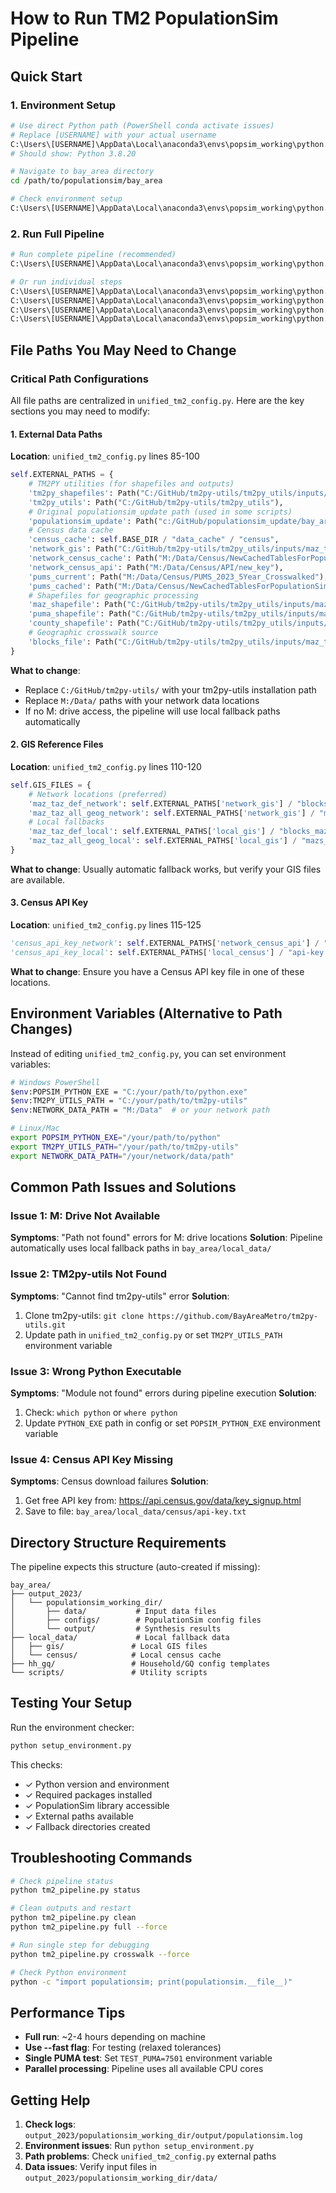 # How to Run TM2 PopulationSim Pipeline

## Quick Start

### 1. Environment Setup
```bash
# Use direct Python path (PowerShell conda activate issues)
# Replace [USERNAME] with your actual username
C:\Users\[USERNAME]\AppData\Local\anaconda3\envs\popsim_working\python.exe --version
# Should show: Python 3.8.20

# Navigate to bay_area directory
cd /path/to/populationsim/bay_area

# Check environment setup
C:\Users\[USERNAME]\AppData\Local\anaconda3\envs\popsim_working\python.exe setup_environment.py
```

### 2. Run Full Pipeline
```bash
# Run complete pipeline (recommended)
C:\Users\[USERNAME]\AppData\Local\anaconda3\envs\popsim_working\python.exe tm2_pipeline.py full --force

# Or run individual steps
C:\Users\[USERNAME]\AppData\Local\anaconda3\envs\popsim_working\python.exe tm2_pipeline.py crosswalk --force
C:\Users\[USERNAME]\AppData\Local\anaconda3\envs\popsim_working\python.exe tm2_pipeline.py seed --force  
C:\Users\[USERNAME]\AppData\Local\anaconda3\envs\popsim_working\python.exe tm2_pipeline.py controls --force
C:\Users\[USERNAME]\AppData\Local\anaconda3\envs\popsim_working\python.exe tm2_pipeline.py populationsim --force
```

## File Paths You May Need to Change

### Critical Path Configurations

All file paths are centralized in `unified_tm2_config.py`. Here are the key sections you may need to modify:


#### 1. External Data Paths
**Location**: `unified_tm2_config.py` lines 85-100
```python
self.EXTERNAL_PATHS = {
    # TM2PY utilities (for shapefiles and outputs)
    'tm2py_shapefiles': Path("C:/GitHub/tm2py-utils/tm2py_utils/inputs/maz_taz/shapefiles"),
    'tm2py_utils': Path("C:/GitHub/tm2py-utils/tm2py_utils"),
    # Original populationsim_update path (used in some scripts)
    'populationsim_update': Path("c:/GitHub/populationsim_update/bay_area"),
    # Census data cache
    'census_cache': self.BASE_DIR / "data_cache" / "census",
    'network_gis': Path("C:/GitHub/tm2py-utils/tm2py_utils/inputs/maz_taz/shapefiles/mazs_TM2_2_5.shp"),
    'network_census_cache': Path("M:/Data/Census/NewCachedTablesForPopulationSimControls"),
    'network_census_api': Path("M:/Data/Census/API/new_key"),
    'pums_current': Path("M:/Data/Census/PUMS_2023_5Year_Crosswalked"),
    'pums_cached': Path("M:/Data/Census/NewCachedTablesForPopulationSimControls/PUMS_2019-23"),
    # Shapefiles for geographic processing
    'maz_shapefile': Path("C:/GitHub/tm2py-utils/tm2py_utils/inputs/maz_taz/shapefiles/mazs_TM2_2_5.shp"),
    'puma_shapefile': Path("C:/GitHub/tm2py-utils/tm2py_utils/inputs/maz_taz/shapefiles/tl_2022_06_puma20.shp"),
    'county_shapefile': Path("C:/GitHub/tm2py-utils/tm2py_utils/inputs/maz_taz/shapefiles/Counties.shp"),
    # Geographic crosswalk source
    'blocks_file': Path("C:/GitHub/tm2py-utils/tm2py_utils/inputs/maz_taz/blocks_mazs_tazs_2.5.csv")
}
```
**What to change**: 
- Replace `C:/GitHub/tm2py-utils/` with your tm2py-utils installation path
- Replace `M:/Data/` paths with your network data locations
- If no M: drive access, the pipeline will use local fallback paths automatically

#### 2. GIS Reference Files
**Location**: `unified_tm2_config.py` lines 110-120
```python
self.GIS_FILES = {
    # Network locations (preferred)
    'maz_taz_def_network': self.EXTERNAL_PATHS['network_gis'] / "blocks_mazs_tazs.csv",
    'maz_taz_all_geog_network': self.EXTERNAL_PATHS['network_gis'] / "mazs_tazs_all_geog.csv",
    # Local fallbacks
    'maz_taz_def_local': self.EXTERNAL_PATHS['local_gis'] / "blocks_mazs_tazs.csv",
    'maz_taz_all_geog_local': self.EXTERNAL_PATHS['local_gis'] / "mazs_tazs_all_geog.csv",
}
```
**What to change**: Usually automatic fallback works, but verify your GIS files are available.

#### 3. Census API Key
**Location**: `unified_tm2_config.py` lines 115-125
```python
'census_api_key_network': self.EXTERNAL_PATHS['network_census_api'] / "api-key.txt",
'census_api_key_local': self.EXTERNAL_PATHS['local_census'] / "api-key.txt"
```
**What to change**: Ensure you have a Census API key file in one of these locations.

## Environment Variables (Alternative to Path Changes)

Instead of editing `unified_tm2_config.py`, you can set environment variables:

```bash
# Windows PowerShell
$env:POPSIM_PYTHON_EXE = "C:/your/path/to/python.exe"
$env:TM2PY_UTILS_PATH = "C:/your/path/to/tm2py-utils"
$env:NETWORK_DATA_PATH = "M:/Data"  # or your network path

# Linux/Mac
export POPSIM_PYTHON_EXE="/your/path/to/python"
export TM2PY_UTILS_PATH="/your/path/to/tm2py-utils"
export NETWORK_DATA_PATH="/your/network/data/path"
```

## Common Path Issues and Solutions

### Issue 1: M: Drive Not Available
**Symptoms**: "Path not found" errors for M: drive locations
**Solution**: Pipeline automatically uses local fallback paths in `bay_area/local_data/`

### Issue 2: TM2py-utils Not Found
**Symptoms**: "Cannot find tm2py-utils" error
**Solution**: 
1. Clone tm2py-utils: `git clone https://github.com/BayAreaMetro/tm2py-utils.git`
2. Update path in `unified_tm2_config.py` or set `TM2PY_UTILS_PATH` environment variable

### Issue 3: Wrong Python Executable
**Symptoms**: "Module not found" errors during pipeline execution
**Solution**: 
1. Check: `which python` or `where python`
2. Update `PYTHON_EXE` path in config or set `POPSIM_PYTHON_EXE` environment variable

### Issue 4: Census API Key Missing
**Symptoms**: Census download failures
**Solution**: 
1. Get free API key from: https://api.census.gov/data/key_signup.html
2. Save to file: `bay_area/local_data/census/api-key.txt`

## Directory Structure Requirements

The pipeline expects this structure (auto-created if missing):
```
bay_area/
├── output_2023/
│   └── populationsim_working_dir/
│       ├── data/           # Input data files
│       ├── configs/        # PopulationSim config files  
│       └── output/         # Synthesis results
├── local_data/             # Local fallback data
│   ├── gis/               # Local GIS files
│   └── census/            # Local census cache
├── hh_gq/                 # Household/GQ config templates
└── scripts/               # Utility scripts
```

## Testing Your Setup

Run the environment checker:
```bash
python setup_environment.py
```

This checks:
- ✓ Python version and environment
- ✓ Required packages installed
- ✓ PopulationSim library accessible
- ✓ External paths available
- ✓ Fallback directories created

## Troubleshooting Commands

```bash
# Check pipeline status
python tm2_pipeline.py status

# Clean outputs and restart
python tm2_pipeline.py clean
python tm2_pipeline.py full --force

# Run single step for debugging
python tm2_pipeline.py crosswalk --force

# Check Python environment
python -c "import populationsim; print(populationsim.__file__)"
```

## Performance Tips

- **Full run**: ~2-4 hours depending on machine
- **Use --fast flag**: For testing (relaxed tolerances)
- **Single PUMA test**: Set `TEST_PUMA=7501` environment variable
- **Parallel processing**: Pipeline uses all available CPU cores

## Getting Help

1. **Check logs**: `output_2023/populationsim_working_dir/output/populationsim.log`
2. **Environment issues**: Run `python setup_environment.py`
3. **Path problems**: Check `unified_tm2_config.py` external paths
4. **Data issues**: Verify input files in `output_2023/populationsim_working_dir/data/`
